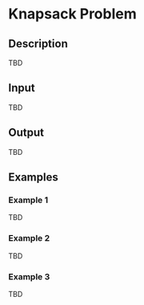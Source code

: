 # Knapsack Problem

## Description

TBD

## Input

TBD

## Output

TBD

## Examples

### Example 1

TBD

### Example 2

TBD

### Example 3

TBD
